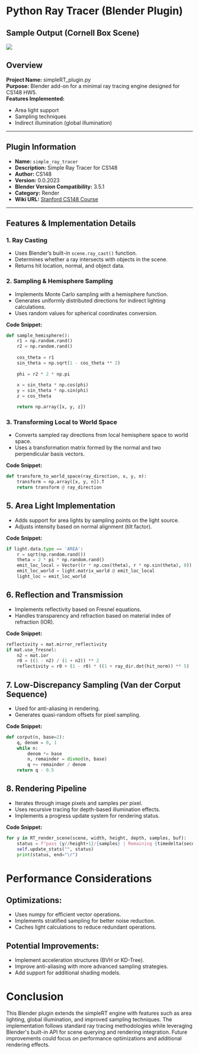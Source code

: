 # Python Ray Tracer (Blender Plugin)
## Sample Output (Cornell Box Scene)
<img src = /Users/lindsaykornguth/Projects/Documentation/my-project/docs/src/todo3_8samples.png>

</img>

## Overview

**Project Name:** simpleRT_plugin.py  
**Purpose:** Blender add-on for a minimal ray tracing engine designed for CS148 HW5.  
**Features Implemented:**
- Area light support
- Sampling techniques
- Indirect illumination (global illumination)

---

## Plugin Information

- **Name:** `simple_ray_tracer`
- **Description:** Simple Ray Tracer for CS148
- **Author:** CS148
- **Version:** 0.0.2023
- **Blender Version Compatibility:** 3.5.1
- **Category:** Render
- **Wiki URL:** [Stanford CS148 Course](http://web.stanford.edu/class/cs148/)

---

## Features & Implementation Details

### 1. **Ray Casting**
- Uses Blender’s built-in `scene.ray_cast()` function.
- Determines whether a ray intersects with objects in the scene.
- Returns hit location, normal, and object data.

### 2. **Sampling & Hemisphere Sampling**
- Implements Monte Carlo sampling with a hemisphere function.
- Generates uniformly distributed directions for indirect lighting calculations.
- Uses random values for spherical coordinates conversion.

**Code Snippet:**
```python
def sample_hemisphere():
    r1 = np.random.rand()
    r2 = np.random.rand()
    
    cos_theta = r1
    sin_theta = np.sqrt(1 - cos_theta ** 2)
    
    phi = r2 * 2 * np.pi
    
    x = sin_theta * np.cos(phi)
    y = sin_theta * np.sin(phi)
    z = cos_theta

    return np.array([x, y, z])
```

### 3. Transforming Local to World Space
- Converts sampled ray directions from local hemisphere space to world space.
- Uses a transformation matrix formed by the normal and two perpendicular basis vectors.

**Code Snippet:**
```python
def transform_to_world_space(ray_direction, x, y, n):
    transform = np.array([x, y, n]).T  
    return transform @ ray_direction
```

## 5. Area Light Implementation
- Adds support for area lights by sampling points on the light source.
- Adjusts intensity based on normal alignment (tilt factor).

**Code Snippet:**
```python
if light.data.type == 'AREA':
    r = sqrt(np.random.rand())
    theta = 2 * pi * np.random.rand()
    emit_loc_local = Vector((r * np.cos(theta), r * np.sin(theta), 0))
    emit_loc_world = light.matrix_world @ emit_loc_local
    light_loc = emit_loc_world
```
## 6. Reflection and Transmission
- Implements reflectivity based on Fresnel equations.
- Handles transparency and refraction based on material index of refraction (IOR).

**Code Snippet:**

```python
reflectivity = mat.mirror_reflectivity
if mat.use_fresnel:
    n2 = mat.ior
    r0 = ((1 - n2) / (1 + n2)) ** 2
    reflectivity = r0 + (1 - r0) * ((1 + ray_dir.dot(hit_norm)) ** 5)
```
## 7. Low-Discrepancy Sampling (Van der Corput Sequence)
- Used for anti-aliasing in rendering.
- Generates quasi-random offsets for pixel sampling.

**Code Snippet:**

```python
def corput(n, base=2):
    q, denom = 0, 1
    while n:
        denom *= base
        n, remainder = divmod(n, base)
        q += remainder / denom
    return q - 0.5
```

## 8. Rendering Pipeline
- Iterates through image pixels and samples per pixel.
- Uses recursive tracing for depth-based illumination effects.
- Implements a progress update system for rendering status.

**Code Snippet:**

```python
for y in RT_render_scene(scene, width, height, depth, samples, buf):
    status = f"pass {y//height+1}/{samples} | Remaining {timedelta(seconds=remain)}"
    self.update_stats("", status)
    print(status, end="\r")
```

# Performance Considerations
## Optimizations:
- Uses numpy for efficient vector operations.
- Implements stratified sampling for better noise reduction.
- Caches light calculations to reduce redundant operations.
## Potential Improvements:
- Implement acceleration structures (BVH or KD-Tree).
- Improve anti-aliasing with more advanced sampling strategies.
- Add support for additional shading models.
# Conclusion
This Blender plugin extends the simpleRT engine with features such as area lighting, global illumination, and improved sampling techniques. The implementation follows standard ray tracing methodologies while leveraging Blender's built-in API for scene querying and rendering integration. Future improvements could focus on performance optimizations and additional rendering effects.